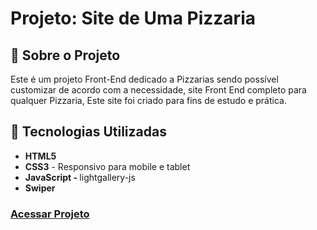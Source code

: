 <!-- # <h1 align="center">Site Front-End de uma Pizzaria completo, responsivo para mobile e tablet</h1>
<br>
<h3 align="start">link do site</h3>

<a>https://deangelleses.github.io/site_pizzaria_frontend_completo-HTML-CSS-JavaScript/</a>
<br>
## 🚀 Tecnologias
<div>
  <img src="https://img.shields.io/badge/HTML-239120?style=for-the-badge&logo=html5&logoColor=white">
  <img src="https://img.shields.io/badge/CSS-239120?&style=for-the-badge&logo=css3&logoColor=white">
  <img src="https://img.shields.io/badge/JavaScript-F7DF1E?style=for-the-badge&logo=javascript&logoColor=black">
</div>-->

<h1>Projeto: Site de Uma Pizzaria</h1>

<h2>📌 Sobre o Projeto</h2>

<p>Este é um projeto Front-End dedicado a Pizzarias sendo possível customizar de acordo com a necessidade, site Front End completo para qualquer Pizzaria, Este site foi criado para fins de estudo e prática.</p>

<h2>🚀 Tecnologias Utilizadas</h2>
<ul>
  <li><b>HTML5</b></li>
  <li><b>CSS3</b> - Responsivo para mobile e tablet</li>
  <li><b>JavaScript - </b>lightgallery-js</li>
  <li><b>Swiper</b></li>
</ul>


<h3 target="_blank"><a  href="https://deangelleses.github.io/site_pizzaria_frontend_completo-HTML-CSS-JavaScript/">Acessar Projeto</a></h3>
